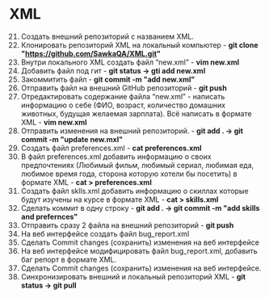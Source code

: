# XML

 21. Создать внешний репозиторий c названием XML.
 22. Клонировать репозиторий XML на локальный компьютер - **git clone "https://github.com/SawkaQA/XML.git"**
 23. Внутри локального XML создать файл “new.xml” - **vim new.xml**
 24. Добавить файл под гит - **git status -> gti add new.xml**
 25. Закоммитить файл - **git commit -m "add new.xml"**
 26. Отправить файл на внешний GitHub репозиторий - **git push**
 27. Отредактировать содержание файла “new.xml” - написать информацию о себе (ФИО, возраст, количество домашних животных, будущая желаемая зарплата). Всё написать в формате XML - **vim new.xml**
 28. Отправить изменения на внешний репозиторий. - **git add . -> git commit -m "update new.mxl"**
 29. Создать файл preferences.xml - **cat preferences.xml**
 30. В файл preferences.xml добавить информацию о своих предпочтениях (Любимый фильм, любимый сериал, любимая еда, любимое время года, сторона которую хотели бы посетить) в формате XML - **cat > preferences.xml**
 31. Создать файл sklls.xml добавить информацию о скиллах которые будут изучены на курсе в формате XML - **cat > skills.xml**
 32. Сделать коммит в одну строку - **git add . -> git commit -m "add skills and prefernces"**
 33. Отправить сразу 2 файла на внешний репозиторий - **git push**
 34. На веб интерфейсе создать файл bug_report.xml
 35. Сделать Commit changes (сохранить) изменения на веб интерфейсе
 36. На веб интерфейсе модифицировать файл bug_report.xml, добавить баг репорт в формате XML.
 37. Сделать Commit changes (сохранить) изменения на веб интерфейсе.
 38. Синхронизировать внешний и локальный репозиторий XML - **git status -> git pull**
